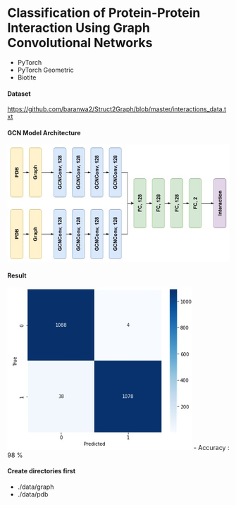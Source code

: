 # Classification of Protein-Protein Interaction Using Graph Convolutional Networks

- PyTorch
- PyTorch Geometric
- Biotite

#### Dataset

https://github.com/baranwa2/Struct2Graph/blob/master/interactions_data.txt

#### GCN Model Architecture
<img src="https://github.com/mhlee216/Protein_Protein_Interaction_Prediction_GCN/blob/main/Model_architecture.jpg">


#### Result
<img src="https://github.com/mhlee216/Protein_Protein_Interaction_Prediction_GCN/blob/main/Result.jpg">
- Accuracy : 98 %


#### Create directories first
- ./data/graph
- ./data/pdb
